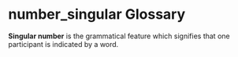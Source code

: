 # number_singular Glossary
**Singular number** is the grammatical feature which signifies that one participant is indicated by a word.
